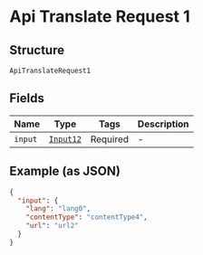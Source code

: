 
# Api Translate Request 1

## Structure

`ApiTranslateRequest1`

## Fields

| Name | Type | Tags | Description |
|  --- | --- | --- | --- |
| `input` | [`Input12`](/doc/models/input-12.html) | Required | - |

## Example (as JSON)

```json
{
  "input": {
    "lang": "lang0",
    "contentType": "contentType4",
    "url": "url2"
  }
}
```

